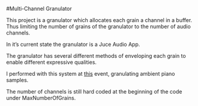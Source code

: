 #Multi-Channel Granulator

This project is a granulator which allocates each grain a channel in a buffer. Thus limiting the number of grains of the granulator to the number of audio channels.

In it’s current state the granulator is a Juce Audio App.

The granulator has several different methods of enveloping each grain to enable different expressive qualities.

I performed with this system at [this](http://contingentevents.tumblr.com/post/155343699355/ems-concert-with-thomas-ankersmit) event, granulating ambient piano samples.

The number of channels is still hard coded at the beginning of the code under MaxNumberOfGrains.